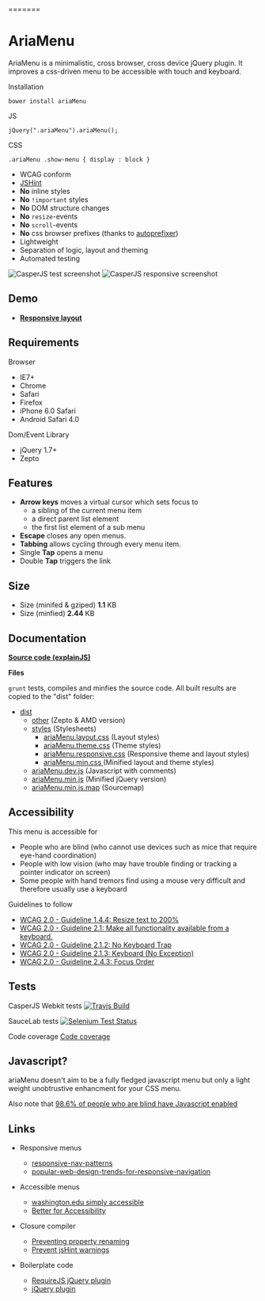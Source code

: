 =======
# AriaMenu #

AriaMenu is a minimalistic, cross browser, cross device jQuery plugin.
It improves a css-driven menu to be accessible with touch and keyboard.

Installation
```
bower install ariaMenu
```
JS
```
jQuery(".ariaMenu").ariaMenu();
```
CSS
```
.ariaMenu .show-menu { display : block }
```

  + WCAG conform
  + [JSHint](https://github.com/jantimon/ariaMenu/blob/master/.jshintrc)
  + **No** inline styles
  + **No** <code>!important</code> styles
  + **No** DOM structure changes
  + **No** <code>resize</code>-events
  + **No** <code>scroll</code>-events
  + **No** css browser prefixes (thanks to [autoprefixer](https://github.com/ai/autoprefixer))
  + Lightweight
  + Separation of logic, layout and theming
  + Automated testing

![CasperJS test screenshot](http://jantimon.github.io/ariaMenu/screenshots/preview.png)
![CasperJS responsive screenshot](http://jantimon.github.io/ariaMenu/screenshots/responsive.png)

## Demo ##

 + **[Responsive layout](http://jantimon.github.io/ariaMenu/responsive.html)**

## Requirements ##

Browser
 * IE7+
 * Chrome
 * Safari
 * Firefox
 * iPhone 6.0 Safari
 * Android Safari 4.0

Dom/Event Library
 * jQuery 1.7+
 * Zepto

## Features ##

 + **Arrow keys** moves a virtual cursor which sets focus to
    + a sibling of the current menu item
    + a direct parent list element
    + the first list element of a sub menu
 + **Escape**  closes any open menus.
 + **Tabbing** allows cycling through every menu item.
 + Single **Tap** opens a menu
 + Double **Tap** triggers the link

## Size ##

 + Size (minifed & gziped)
    **1.1** KB
 + Size (minfied)
    **2.44** KB

## Documentation ##

**[Source code (explainJS)](http://jantimon.github.io/ariaMenu/docs/explain.html)**


**Files**

  <code>grunt</code> tests, compiles and minfies the source code.
  All built results are copied to the "dist" folder:

  + [dist](https://github.com/jantimon/ariaMenu/tree/master/dist)
    + [other](https://github.com/jantimon/ariaMenu/tree/master/dist/other) (Zepto & AMD version)
    + [styles](https://github.com/jantimon/ariaMenu/tree/master/dist/styles) (Stylesheets)
      + [ariaMenu.layout.css](https://github.com/jantimon/ariaMenu/blob/master/dist/styles/ariaMenu.layout.css) (Layout styles)
      + [ariaMenu.theme.css](https://github.com/jantimon/ariaMenu/blob/master/dist/styles/ariaMenu.theme.css) (Theme styles)
      + [ariaMenu.responsive.css](https://github.com/jantimon/ariaMenu/blob/master/dist/styles/ariaMenu.responsive.css) (Responsive theme and layout styles)
      + [ariaMenu.min.css ](https://github.com/jantimon/ariaMenu/blob/master/dist/styles/ariaMenu.min.css) (Minified layout and theme styles)
    + [ariaMenu.dev.js](https://github.com/jantimon/ariaMenu/blob/master/dist/ariaMenu.dev.js) (Javascript with comments)
    + [ariaMenu.min.js](https://github.com/jantimon/ariaMenu/blob/master/dist/ariaMenu.min.js) (Minified jQuery version)
    + [ariaMenu.min.js.map](https://github.com/jantimon/ariaMenu/blob/master/dist/ariaMenu.min.js.map) (Sourcemap)

## Accessibility ##

This menu is accessible for

  + People who are blind (who cannot use devices such as mice that require eye-hand coordination)
  + People with low vision (who may have trouble finding or tracking a pointer indicator on screen)
  + Some people with hand tremors find using a mouse very difficult and therefore usually use a keyboard

Guidelines to follow

  + [WCAG 2.0 - Guideline 1.4.4: Resize text to 200%](http://www.w3.org/TR/UNDERSTANDING-WCAG20/visual-audio-contrast-scale.html)
  + [WCAG 2.0 - Guideline 2.1: Make all functionality available from a keyboard.](http://www.w3.org/TR/UNDERSTANDING-WCAG20/keyboard-operation.html)
  + [WCAG 2.0 - Guideline 2.1.2: No Keyboard Trap](http://www.w3.org/TR/UNDERSTANDING-WCAG20/keyboard-operation-trapping.html)
  + [WCAG 2.0 - Guideline 2.1.3: Keyboard (No Exception)](http://www.w3.org/TR/UNDERSTANDING-WCAG20/keyboard-operation-all-funcs.html)
  + [WCAG 2.0 - Guideline 2.4.3: Focus Order](http://www.w3.org/TR/UNDERSTANDING-WCAG20/navigation-mechanisms-focus-order.html)

## Tests ##

CasperJS Webkit tests
[![Travis Build](https://api.travis-ci.org/jantimon/ariaMenu.png)](https://travis-ci.org/jantimon/ariaMenu)

SauceLab tests
[![Selenium Test Status](https://saucelabs.com/browser-matrix/ariaMenu.svg)](https://saucelabs.com/u/ariaMenu)

Code coverage
[Code coverage](http://jantimon.github.io/ariaMenu/docs/lcov/src/ariaMenu.js.gcov.html)

## Javascript? ##

ariaMenu doesn't aim to be a fully fledged javascript menu but only a light weight unobtrustive enhancment for your CSS menu.

Also note that [98.6% of people who are blind have Javascript enabled](http://webaim.org/projects/screenreadersurvey4/#javascript)

## Links ##

  + Responsive menus
    + [responsive-nav-patterns](http://bradfrostweb.com/blog/web/responsive-nav-patterns/)
    + [popular-web-design-trends-for-responsive-navigation](http://blog.teamtreehouse.com/popular-web-design-trends-for-responsive-navigation)

  + Accessible menus
    + [washington.edu simply accessible](http://staff.washington.edu/tft/tests/menus/simplyaccessible/index.html)
    + [Better for Accessibility](http://simplyaccessible.com/article/better-for-accessibility/)

  + Closure compiler
    + [Preventing property renaming](http://closuretools.blogspot.de/2011/01/property-by-any-other-name-part-1.html)
    + [Prevent jsHint warnings](http://stackoverflow.com/questions/13192466/jshint-surpress-variable-is-better-written-in-dot-notation)

  + Boilerplate code
    + [RequireJS jQuery plugin](http://stackoverflow.com/questions/10918063/how-to-make-a-jquery-plugin-loadable-with-requirejs#answer-11890239)
    + [jQuery plugin](https://github.com/jquery-boilerplate/jquery-boilerplate/blob/master/src/jquery.boilerplate.js)
